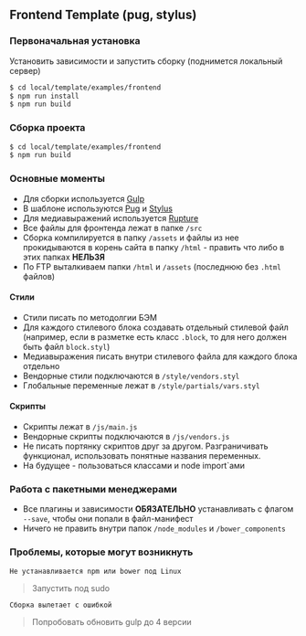 ## Frontend Template (pug, stylus)

### Первоначальная установка

Установить зависимости и запустить сборку (поднимется локальный сервер)

```sh
$ cd local/template/examples/frontend
$ npm run install
$ npm run build
```

### Сборка проекта

```sh
$ cd local/template/examples/frontend
$ npm run build
```

### Основные моменты

* Для сборки используется [Gulp](http://gulpjs.com/)
* В шаблоне используются [Pug](https://pugjs.org/) и [Stylus](http://stylus-lang.com/)
* Для медиавыражений используется [Rupture](https://github.com/jescalan/rupture)
* Все файлы для фронтенда лежат в папке `/src`
* Сборка компилируется в папку `/assets` и файлы из нее прокидываются в корень сайта в папку `/html` - править что либо в этих папках **НЕЛЬЗЯ**
* По FTP выталкиваем папки `/html` и `/assets` (последнюю без `.html` файлов)

#### Стили

* Стили писать по методолгии БЭМ
* Для каждого стилевого блока создавать отдельный стилевой файл (например, если в разметке есть класс `.block`, то для него должен быть файл `block.styl`)
* Медиавыражения писать внутри стилевого файла для каждого блока отдельно
* Вендорные стили подключаются в `/style/vendors.styl`
* Глобальные переменные лежат в `/style/partials/vars.styl`
    
#### Скрипты

* Скрипты лежат в `/js/main.js`
* Вендорные скрипты подключаются в `/js/vendors.js`
* Не писать портянку скриптов друг за другом. Разграничивать функционал, использовать понятные названия переменных.
* На будущее - пользоваться классами и node import`ами

### Работа с пакетными менеджерами

* Все плагины и зависимости **ОБЯЗАТЕЛЬНО** устанавливать с флагом `--save`, чтобы они попали в файл-манифест
* Ничего не править внутри папок `/node_modules` и `/bower_components`

### Проблемы, которые могут возникнуть

    Не устанавливается npm или bower под Linux

> Запустить под sudo
  
    Сборка вылетает с ошибкой

> Попробовать обновить gulp до 4 версии 